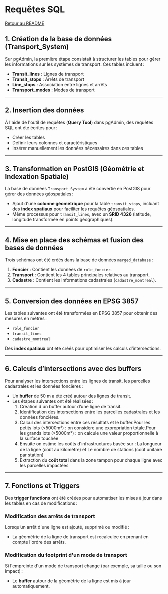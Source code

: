 # Requêtes SQL

[Retour au README](../../README.md)

## 1. Création de la base de données (Transport_System)

Sur pgAdmin, la première étape consistait à structurer les tables pour gérer les informations sur les systèmes de transport. Ces tables incluent :

- **Transit_lines** : Lignes de transport
- **Transit_stops** : Arrêts de transport
- **Line_stops** : Association entre lignes et arrêts
- **Transport_modes** : Modes de transport

---

## 2. Insertion des données

À l'aide de l'outil de requêtes (**Query Tool**) dans pgAdmin, des requêtes SQL ont été écrites pour :

- Créer les tables
- Définir leurs colonnes et caractéristiques
- Insérer manuellement les données nécessaires dans ces tables

---

## 3. Transformation en PostGIS (Géométrie et Indexation Spatiale)

La base de données `Transport_System` a été convertie en PostGIS pour gérer des données géospatiales :

- Ajout d'une **colonne géométrique** pour la table `transit_stops`, incluant des **index spatiaux** pour faciliter les requêtes géospatiales.
- Même processus pour `transit_lines`, avec un **SRID 4326** (latitude, longitude transformée en points géographiques).

---

## 4. Mise en place des schémas et fusion des bases de données

Trois schémas ont été créés dans la base de données `merged_database` :

1. **Foncier** : Contient les données de `role_foncier`.
2. **Transport** : Contient les 4 tables principales relatives au transport.
3. **Cadastre** : Contient les informations cadastrales (`cadastre_montreal`).

---

## 5. Conversion des données en EPSG 3857

Les tables suivantes ont été transformées en EPSG 3857 pour obtenir des mesures en mètres :

- `role_foncier`
- `transit_lines`
- `cadastre_montreal`

Des **index spatiaux** ont été créés pour optimiser les calculs d’intersections.

---

## 6. Calculs d’intersections avec des buffers

Pour analyser les intersections entre les lignes de transit, les parcelles cadastrales et les données foncières :

- Un **buffer** de 50 m a été créé autour des lignes de transit.
- Les étapes suivantes ont été réalisées :
  1. Création d'un buffer autour d’une ligne de transit.
  2. Identification des intersections entre les parcelles cadastrales et les données foncières. 
  3. Calcul des intersections entre ces résultats et le buffer.Pour les petits lots (<5000m²) : on considère une expropriation totale.Pour les grands lots (>5000m²) : on calcule une valeur proportionnelle à la surface touchée
  4. Ensuite on estime les coûts d'infrastructures basée sur : La longueur de la ligne (coût au kilomètre) et Le nombre de stations (coût unitaire par station) 
  5. Extraction du **coût total** dans la zone tampon pour chaque ligne avec les parcelles impactées

---

## 7. Fonctions et Triggers

Des **trigger functions** ont été créées pour automatiser les mises à jour dans les tables en cas de modifications :

### Modification des arrêts de transport
Lorsqu’un arrêt d'une ligne est ajouté, supprimé ou modifié :

- La géométrie de la ligne de transport est recalculée en prenant en compte l'ordre des arrêts.


### Modification du footprint d'un mode de transport
Si l'empreinte d'un mode de transport change (par exemple, sa taille ou son impact) :

- Le **buffer** autour de la géométrie de la ligne est mis à jour automatiquement.
